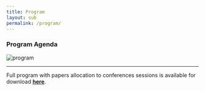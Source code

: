 ```yaml
---
title: Program
layout: sub
permalink: /program/
--- 
```


<h3>Program Agenda</h3>

<img src="/2022/assets/images/program_agenda.png" alt="program"/>
<hr/>

Full program with papers allocation to conferences sessions is available for download <a href="/2022/assets/files/program_agenda.pdf"><b><u>here</u></b></a>. 

